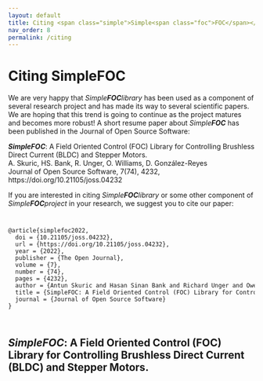 ```yaml
---
layout: default
title: Citing <span class="simple">Simple<span class="foc">FOC</span></span>
nav_order: 8
permalink: /citing
---
```


# Citing <span class="simple">Simple<span class="foc">FOC</span></span> 

We are very happy that *Simple**FOC**library* has been used as a component of several research project and has made its way to several scientific papers.  We are hoping that this trend is going to continue as the project matures and becomes more robust! 
A short resume paper about *Simple**FOC*** has been published in the Journal of Open Source Software: 
<p>
  <b><i>SimpleFOC</i></b>: A Field Oriented Control (FOC) Library for Controlling Brushless Direct Current (BLDC) and Stepper Motors.<br>
  A. Skuric, HS. Bank, R. Unger, O. Williams, D. González-Reyes<br>
Journal of Open Source Software, 7(74), 4232, https://doi.org/10.21105/joss.04232
</p>

If you are interested in citing  *Simple**FOC**library* or some other component of *Simple**FOC**project* in your research, we suggest you to cite our paper:



<div class="highlight">
<code class="highlighter-rouge">
<pre>
@article{simplefoc2022,
  doi = {10.21105/joss.04232},
  url = {https://doi.org/10.21105/joss.04232},
  year = {2022},
  publisher = {The Open Journal},
  volume = {7},
  number = {74},
  pages = {4232},
  author = {Antun Skuric and Hasan Sinan Bank and Richard Unger and Owen Williams and David González-Reyes},
  title = {SimpleFOC: A Field Oriented Control (FOC) Library for Controlling Brushless Direct Current (BLDC) and Stepper Motors},
  journal = {Journal of Open Source Software}
}
</pre>
</code>
</div>


## <b><i>SimpleFOC</i></b>: A Field Oriented Control (FOC) Library for Controlling Brushless Direct Current (BLDC) and Stepper Motors.
<object data="https://www.theoj.org/joss-papers/joss.04232/10.21105.joss.04232.pdf" width="1000" height="1000" type='application/pdf'></object>
